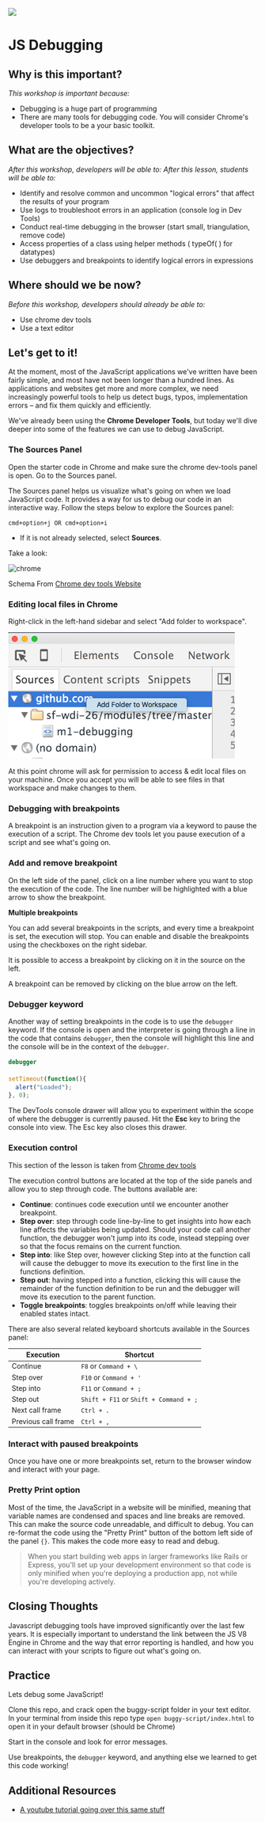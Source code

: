 <!--
Market: SF
-->

![](https://ga-dash.s3.amazonaws.com/production/assets/logo-9f88ae6c9c3871690e33280fcf557f33.png)

# JS Debugging

## Why is this important?
*This workshop is important because:*
- Debugging is a huge part of programming
- There are many tools for debugging code. You will consider Chrome's developer tools to be a your basic toolkit.

## What are the objectives?
*After this workshop, developers will be able to:*
*After this lesson, students will be able to:*

- Identify and resolve common and uncommon "logical errors" that affect the results of your program
- Use logs to troubleshoot errors in an application (console log in Dev Tools)
- Conduct real-time debugging in the browser (start small, triangulation, remove code)
- Access properties of a class using helper methods ( typeOf( ) for datatypes)
- Use debuggers and breakpoints to identify logical errors in expressions

## Where should we be now?
*Before this workshop, developers should already be able to:*

- Use chrome dev tools
- Use a text editor



## Let's get to it!

At the moment, most of the JavaScript applications we've written have been fairly simple, and most have not been longer than a hundred lines. As applications and websites get more and more complex, we need increasingly powerful tools to help us detect bugs, typos, implementation errors – and fix them quickly and efficiently.

We've already been using the **Chrome Developer Tools**, but today we'll dive deeper into some of the features we can use to debug JavaScript.

### The Sources Panel

Open the starter code in Chrome and make sure the chrome dev-tools panel is open. Go to the Sources panel.

The Sources panel helps us visualize what's going on when we load JavaScript code. It provides a way for us to debug our code in an interactive way. Follow the steps below to explore the Sources panel:

```
cmd+option+j OR cmd+option+i
```

- If it is not already selected, select **Sources**.

Take a look:

![chrome](http://s6.postimg.org/5fwewzf0h/298740c0_175f_11e5_84a1_f8c88c3e607a.jpg)

Schema From [Chrome dev tools Website](https://developer.chrome.com/devtools/docs/javascript-debugging)

### Editing local files in Chrome

Right-click in the left-hand sidebar and select "Add folder to workspace".

![add-folder-to-workspace](images/add-folder-to-workspace.png)

At this point chrome will ask for permission to access & edit local files on your machine. Once you accept you will be able to see files in that workspace and make changes to them.

### Debugging with breakpoints

A breakpoint is an instruction given to a program via a keyword to pause the execution of a script. The Chrome dev tools let you pause execution of a script and see what's going on.

### Add and remove breakpoint

On the left side of the panel, click on a line number where you want to stop the execution of the code. The line number will be highlighted with a blue arrow to show the breakpoint.

**Multiple breakpoints**

You can add several breakpoints in the scripts, and every time a breakpoint is set, the execution will stop. You can enable and disable the breakpoints using the checkboxes on the right sidebar.

It is possible to access a breakpoint by clicking on it in the source on the left.

A breakpoint can be removed by clicking on the blue arrow on the left.

### Debugger keyword

Another way of setting breakpoints in the code is to use the `debugger` keyword. If the console is open and the interpreter is going through a line in the code that contains `debugger`, then the console will highlight this line and the console will be in the context of the `debugger`.

```javascript
debugger

setTimeout(function(){
  alert("Loaded");
}, 0);
```

The DevTools console drawer will allow you to experiment within the scope of where the debugger is currently paused. Hit the **Esc** key to bring the console into view. The Esc key also closes this drawer.

### Execution control

This section of the lesson is taken from [Chrome dev tools](https://developer.chrome.com/devtools/docs/javascript-debugging#execution-control)

The execution control buttons are located at the top of the side panels and allow you to step through code. The buttons available are:

- **Continue**: continues code execution until we encounter another breakpoint.
- **Step over**: step through code line-by-line to get insights into how each line affects the variables being updated. Should your code call another function, the debugger won't jump into its code, instead stepping over so that the focus remains on the current function.
- **Step into**: like Step over, however clicking Step into at the function call will cause the debugger to move its execution to the first line in the functions definition.
- **Step out**: having stepped into a function, clicking this will cause the remainder of the function definition to be run and the debugger will move its execution to the parent function.
- **Toggle breakpoints**: toggles breakpoints on/off while leaving their enabled states intact.

There are also several related keyboard shortcuts available in the Sources panel:

| Execution | Shortcut |
|-----------|----------|
| Continue | `F8` or `Command + \` |
| Step over | `F10` or `Command + '` |
| Step into | `F11` or `Command + ;`  |
| Step out | `Shift + F11` or `Shift + Command + ;` |
| Next call frame | `Ctrl + .` |
| Previous call frame | `Ctrl + ,` |

### Interact with paused breakpoints

Once you have one or more breakpoints set, return to the browser window and interact with your page.

### Pretty Print option

Most of the time, the JavaScript in a website will be minified, meaning that variable names are condensed and spaces and line breaks are removed. This can make the source code unreadable, and difficult to debug. You can re-format the code using the "Pretty Print" button of the bottom left side of the panel `{}`. This makes the code more easy to read and debug.

> When you start building web apps in larger frameworks like Rails or Express, you'll set up your development environment so that code is only minified when you're deploying a production app, not while you're developing actively.

<!--## Independent Practice (15 mins)

Debug the code using the Chrome development tools. Uncomment:

```
  <script type="text/javascript" src="./js/debug.js"></script>
```

You need to get the functions to log out, one after the other.-->

## Closing Thoughts

Javascript debugging tools have improved significantly over the last few years. It is especially important to understand the link between the JS V8 Engine in Chrome and the way that error reporting is handled, and how you can interact with your scripts to figure out what's going on.

## Practice
Lets debug some JavaScript!

Clone this repo, and crack open the buggy-script folder in your text editor.
In your terminal from inside this repo type
`open buggy-script/index.html`
to open it in your default browser (should be Chrome)

Start in the console and look for error messages.

Use breakpoints, the `debugger` keyword, and anything else we learned to get this code working!

## Additional Resources
- [A youtube tutorial going over this same stuff](https://www.youtube.com/watch?v=htZAU7FM7GI)
